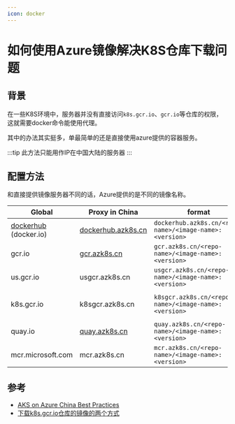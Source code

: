 ```yaml
---
icon: docker
---
```


# 如何使用Azure镜像解决K8S仓库下载问题

## 背景
在一些K8S环境中，服务器并没有直接访问`k8s.gcr.io`、`gcr.io`等仓库的权限，这就需要docker命令能使用代理。

其中的办法其实挺多，单最简单的还是直接使用azure提供的容器服务。

:::tip
此方法只能用作IP在中国大陆的服务器
:::

## 配置方法

和直接提供镜像服务器不同的话，Azure提供的是不同的镜像名称。

| Global | Proxy in China | format | example |
| ---- | ---- | ---- | ---- |
| [dockerhub](hub.docker.com) (docker.io) | [dockerhub.azk8s.cn](http://mirror.azk8s.cn/help/docker-registry-proxy-cache.html) | `dockerhub.azk8s.cn/<repo-name>/<image-name>:<version>` | `dockerhub.azk8s.cn/microsoft/azure-cli:2.0.61` `dockerhub.azk8s.cn/library/nginx:1.15` |
| gcr.io | [gcr.azk8s.cn](http://mirror.azk8s.cn/help/gcr-proxy-cache.html) | `gcr.azk8s.cn/<repo-name>/<image-name>:<version>` | `gcr.azk8s.cn/google_containers/hyperkube-amd64:v1.18.4` |
| us.gcr.io | usgcr.azk8s.cn | `usgcr.azk8s.cn/<repo-name>/<image-name>:<version>` | `usgcr.azk8s.cn/k8s-artifacts-prod/ingress-nginx/controller:v0.34.1` |
| k8s.gcr.io | k8sgcr.azk8s.cn | `k8sgcr.azk8s.cn/<repo-name>/<image-name>:<version>` | `k8sgcr.azk8s.cn/ingress-nginx/controller:v0.35.0` <br>`k8sgcr.azk8s.cn/autoscaling/cluster-autoscaler:v1.18.2` |
| quay.io | [quay.azk8s.cn](http://mirror.azk8s.cn/help/quay-proxy-cache.html) | `quay.azk8s.cn/<repo-name>/<image-name>:<version>` | `quay.azk8s.cn/deis/go-dev:v1.10.0` |
| mcr.microsoft.com | mcr.azk8s.cn| `mcr.azk8s.cn/<repo-name>/<image-name>:<version>` | `mcr.azk8s.cn/oss/nginx/nginx:1.17.3-alpine` |

## 参考

- [AKS on Azure China Best Practices](https://github.com/Azure/container-service-for-azure-china/blob/master/aks/README.md)
- [下载k8s.gcr.io仓库的镜像的两个方式](https://blog.csdn.net/fly910905/article/details/120911981)